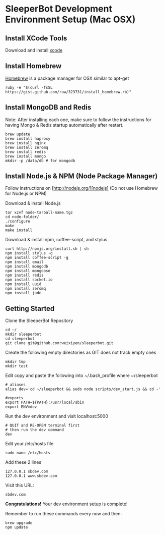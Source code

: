 SleeperBot Development Environment Setup (Mac OSX)
==================================================

Install XCode Tools
--------------------------------------------------
Download and install [xcode][xcode]

Install Homebrew
--------------------------------------------------
[Homebrew][homebrew] is a package manager for OSX similar to apt-get

	ruby -e "$(curl -fsSL https://gist.github.com/raw/323731/install_homebrew.rb)"

Install MongoDB and Redis
--------------------------------------------------
Note: After installing each one, make sure to follow
the instructions for having Mongo & Redis startup
automatically after restart.
	
	brew update
	brew install haproxy
	brew install nginx
	brew install zeromq
	brew install redis
	brew install mongo
	mkdir -p /data/db # for mongodb
	
Install Node.js & NPM (Node Package Manager)
--------------------------------------------------
Follow instructions on [http://nodejs.org/][nodejs] (Do not use Homebrew for Node.js or NPM)

Download & install Node.js

	tar xzvf node-tarball-name.tgz
	cd node-folder/
	./configure
	make
	make install

Download & install npm, coffee-script, and stylus
	
	curl http://npmjs.org/install.sh | sh
	npm install stylus -g
	npm install coffee-script -g
	npm install email
	npm install mongodb
	npm install mongoose
	npm install redis
	npm install socket.io
	npm install uuid
	npm install zeromq
	npm install jade

Getting Started
--------------------------------------------------

Clone the SleeperBot Repository

	cd ~/
	mkdir sleeperbot
	cd sleeperbot
	git clone git@github.com:weixiyen/sleeperbot.git

Create the following empty directories as GIT does not track empty ones

	mkdir tmp
	mkdir test
	
Edit copy and paste the following into ~/.bash_profile where ~/sleeperbot

	# aliases
	alias dev='cd ~/sleeperbot && sudo node scripts/dev_start.js && cd -'
	
	#exports
	export PATH=${PATH}:/usr/local/sbin
	export ENV=dev

Run the dev environment and visit localhost:5000

	# QUIT and RE-OPEN terminal first
	# then run the dev command
	dev

Edit your /etc/hosts file

	sudo nano /etc/hosts

Add these 2 lines

	127.0.0.1 sbdev.com
	127.0.0.1 www.sbdev.com

Visit this URL:

	sbdev.com
	
**Congratulations!** Your dev environment setup is complete!

Remember to run these commands every now and then:
  
	brew upgrade
	npm update

[xcode]:http://developer.apple.com/technologies/xcode.html
[homebrew]:https://github.com/mxcl/homebrew
[nodejs]:http://nodejs.org/
